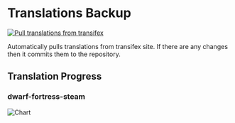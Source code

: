 # Translations Backup

[![Pull translations from transifex](https://github.com/dfint/translations-backup/actions/workflows/pull-translations.yml/badge.svg)](https://github.com/dfint/translations-backup/actions/workflows/pull-translations.yml)

Automatically pulls translations from transifex site. If there are any changes then it commits them to the repository.

## Translation Progress

### dwarf-fortress-steam

![Chart](https://quickchart.io/chart/render/sf-dcb68ddf-4ba2-481c-91d0-5b855347e551)
<!--
### dwarf-fortress

![Chart](https://quickchart.io/chart/render/sf-0a969cf4-5ffe-4167-ac7a-47f220165df3)
-->